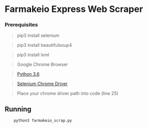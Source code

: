 # Farmakeio Express Web Scraper

### Prerequisites

> pip3 install selenium

> pip3 install beautifulsoup4

> pip3 install lxml

> Google Chrome Browser 

> [Python 3.6](https://www.python.org/)

> [Selenium Chrome Driver](http://chromedriver.chromium.org/downloads)

> Place your chrome driver path into code (line 25)


## Running

```python
    python3 farmakeio_scrap.py
```
